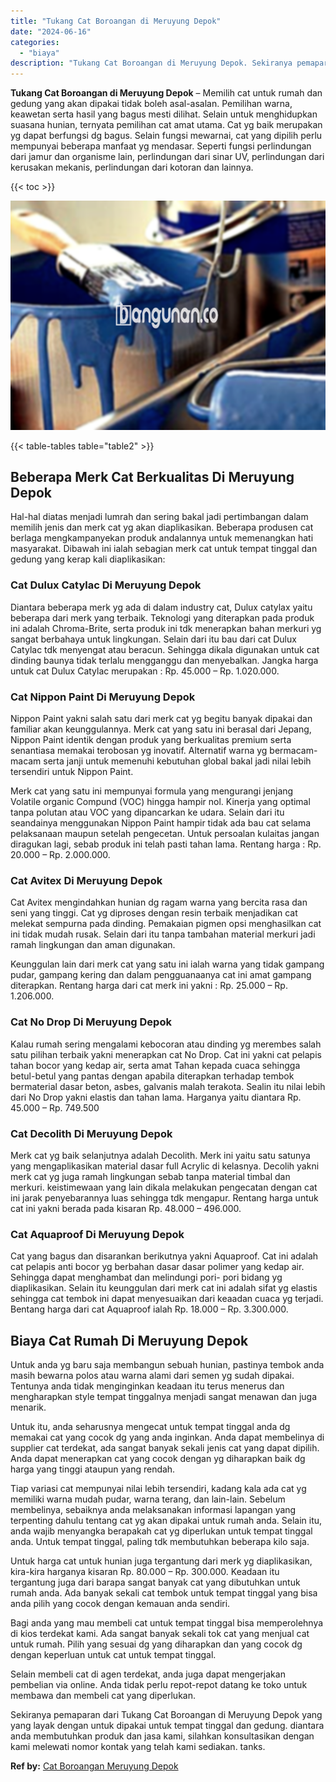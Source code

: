 ```yaml
---
title: "Tukang Cat Boroangan di Meruyung Depok"
date: "2024-06-16"
categories: 
  - "biaya"
description: "Tukang Cat Boroangan di Meruyung Depok. Sekiranya pemaparan dari Tukang Cat Boroangan di Meruyung Depok yang yang layak dengan untuk dipakai untuk tempat tin..."
---
```


**Tukang Cat Boroangan di Meruyung Depok** – Memilih cat untuk rumah dan gedung yang akan dipakai tidak boleh asal-asalan. Pemilihan warna, keawetan serta hasil yang bagus mesti dilihat. Selain untuk menghidupkan suasana hunian, ternyata pemilihan cat amat utama. Cat yg baik merupakan yg dapat berfungsi dg bagus. Selain fungsi mewarnai, cat yang dipilih perlu mempunyai beberapa manfaat yg mendasar. Seperti fungsi perlindungan dari jamur dan organisme lain, perlindungan dari sinar UV, perlindungan dari kerusakan mekanis, perlindungan dari kotoran dan lainnya.

{{< toc >}}

![Tukang Cat Boroangan di Meruyung Depok](/images/jasa-cat-murah10.png)

{{< table-tables table="table2" >}}

## Beberapa Merk Cat Berkualitas Di Meruyung Depok

Hal-hal diatas menjadi lumrah dan sering bakal jadi pertimbangan dalam memilih jenis dan merk cat yg akan diaplikasikan. Beberapa produsen cat berlaga mengkampanyekan produk andalannya untuk memenangkan hati masyarakat. Dibawah ini ialah sebagian merk cat untuk tempat tinggal dan gedung yang kerap kali diaplikasikan:

### Cat Dulux Catylac Di Meruyung Depok

Diantara beberapa merk yg ada di dalam industry cat, Dulux catylax yaitu beberapa dari merk yang terbaik. Teknologi yang diterapkan pada produk ini adalah Chroma-Brite, serta produk ini tdk menerapkan bahan merkuri yg sangat berbahaya untuk lingkungan. Selain dari itu bau dari cat Dulux Catylac tdk menyengat atau beracun. Sehingga dikala digunakan untuk cat dinding baunya tidak terlalu mengganggu dan menyebalkan. Jangka harga untuk cat Dulux Catylac merupakan : Rp. 45.000 – Rp. 1.020.000.

### Cat Nippon Paint Di Meruyung Depok

Nippon Paint yakni salah satu dari merk cat yg begitu banyak dipakai dan familiar akan keunggulannya. Merk cat yang satu ini berasal dari Jepang, Nippon Paint identik dengan produk yang berkualitas premium serta senantiasa memakai terobosan yg inovatif. Alternatif warna yg bermacam-macam serta janji untuk memenuhi kebutuhan global bakal jadi nilai lebih tersendiri untuk Nippon Paint.

Merk cat yang satu ini mempunyai formula yang mengurangi jenjang Volatile organic Compund (VOC) hingga hampir nol. Kinerja yang optimal tanpa polutan atau VOC yang dipancarkan ke udara. Selain dari itu seandainya menggunakan Nippon Paint hampir tidak ada bau cat selama pelaksanaan maupun setelah pengecetan. Untuk persoalan kulaitas jangan diragukan lagi, sebab produk ini telah pasti tahan lama. Rentang harga : Rp. 20.000 – Rp. 2.000.000.

### Cat Avitex Di Meruyung Depok

Cat Avitex mengindahkan hunian dg ragam warna yang bercita rasa dan seni yang tinggi. Cat yg diproses dengan resin terbaik menjadikan cat melekat sempurna pada dinding. Pemakaian pigmen opsi menghasilkan cat ini tidak mudah rusak. Selain dari itu tanpa tambahan material merkuri jadi ramah lingkungan dan aman digunakan.

Keunggulan lain dari merk cat yang satu ini ialah warna yang tidak gampang pudar, gampang kering dan dalam pengguanaanya cat ini amat gampang diterapkan. Rentang harga dari cat merk ini yakni : Rp. 25.000 – Rp. 1.206.000.

### Cat No Drop Di Meruyung Depok

Kalau rumah sering mengalami kebocoran atau dinding yg merembes salah satu pilihan terbaik yakni menerapkan cat No Drop. Cat ini yakni cat pelapis tahan bocor yang kedap air, serta amat Tahan kepada cuaca sehingga betul-betul yang pantas dengan apabila diterapkan terhadap tembok bermaterial dasar beton, asbes, galvanis malah terakota. Sealin itu nilai lebih dari No Drop yakni elastis dan tahan lama. Harganya yaitu diantara Rp. 45.000 – Rp. 749.500

### Cat Decolith Di Meruyung Depok

Merk cat yg baik selanjutnya adalah Decolith. Merk ini yaitu satu satunya yang mengaplikasikan material dasar full Acrylic di kelasnya. Decolih yakni merk cat yg juga ramah lingkungan sebab tanpa material timbal dan merkuri. keistimewaan yang lain dikala melakukan pengecatan dengan cat ini jarak penyebarannya luas sehingga tdk mengapur. Rentang harga untuk cat ini yakni berada pada kisaran Rp. 48.000 – 496.000.

### Cat Aquaproof Di Meruyung Depok

Cat yang bagus dan disarankan berikutnya yakni Aquaproof. Cat ini adalah cat pelapis anti bocor yg berbahan dasar dasar polimer yang kedap air. Sehingga dapat menghambat dan melindungi pori- pori bidang yg diaplikasikan. Selain itu keunggulan dari merk cat ini adalah sifat yg elastis sehingga cat tembok ini dapat menyesuaikan dari keaadan cuaca yg terjadi. Bentang harga dari cat Aquaproof ialah Rp. 18.000 – Rp. 3.300.000.

## Biaya Cat Rumah Di Meruyung Depok

Untuk anda yg baru saja membangun sebuah hunian, pastinya tembok anda masih bewarna polos atau warna alami dari semen yg sudah dipakai. Tentunya anda tidak menginginkan keadaan itu terus menerus dan mengharapkan style tempat tinggalnya menjadi sangat menawan dan juga menarik.

Untuk itu, anda seharusnya mengecat untuk tempat tinggal anda dg memakai cat yang cocok dg yang anda inginkan. Anda dapat membelinya di supplier cat terdekat, ada sangat banyak sekali jenis cat yang dapat dipilih. Anda dapat menerapkan cat yang cocok dengan yg diharapkan baik dg harga yang tinggi ataupun yang rendah.

Tiap variasi cat mempunyai nilai lebih tersendiri, kadang kala ada cat yg memiliki warna mudah pudar, warna terang, dan lain-lain. Sebelum membelinya, sebaiknya anda melaksanakan informasi lapangan yang terpenting dahulu tentang cat yg akan dipakai untuk rumah anda. Selain itu, anda wajib menyangka berapakah cat yg diperlukan untuk tempat tinggal anda. Untuk tempat tinggal, paling tdk membutuhkan beberapa kilo saja.

Untuk harga cat untuk hunian juga tergantung dari merk yg diaplikasikan, kira-kira harganya kisaran Rp. 80.000 – Rp. 300.000. Keadaan itu tergantung juga dari barapa sangat banyak cat yang dibutuhkan untuk rumah anda. Ada banyak sekali cat tembok untuk tempat tinggal yang bisa anda pilih yang cocok dengan kemauan anda sendiri.

Bagi anda yang mau membeli cat untuk tempat tinggal bisa memperolehnya di kios terdekat kami. Ada sangat banyak sekali tok cat yang menjual cat untuk rumah. Pilih yang sesuai dg yang diharapkan dan yang cocok dg dengan keperluan untuk cat untuk tempat tinggal.

Selain membeli cat di agen terdekat, anda juga dapat mengerjakan pembelian via online. Anda tidak perlu repot-repot datang ke toko untuk membawa dan membeli cat yang diperlukan.

Sekiranya pemaparan dari Tukang Cat Boroangan di Meruyung Depok yang yang layak dengan untuk dipakai untuk tempat tinggal dan gedung. diantara anda membutuhkan produk dan jasa kami, silahkan konsultasikan dengan kami melewati nomor kontak yang telah kami sediakan. tanks.

**Ref by:** [Cat Boroangan Meruyung Depok](https://id.wikipedia.org/wiki/Cat)
